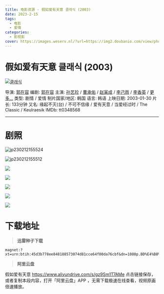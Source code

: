 ```yaml
---
title: 电影资源 - 假如爱有天意 클래식 (2003)
date: 2023-2-15
tags:
  - 电影
  - 爱情
categories:
  - 影视影
cover: https://images.weserv.nl/?url=https://img2.doubanio.com/view/photo/s_ratio_poster/public/p479746811.webp
---
```


# 假如爱有天意 클래식 (2003)

[![클래식](https://images.weserv.nl/?url=https://img2.doubanio.com/view/photo/s_ratio_poster/public/p479746811.webp)](https://movie.douban.com/subject/1304073/photos?type=R)

导演: [郭在容](https://movie.douban.com/celebrity/1275604/)
编剧: [郭在容](https://movie.douban.com/celebrity/1275604/)
主演: [孙艺珍](https://movie.douban.com/celebrity/1014295/) / [曹承佑](https://movie.douban.com/celebrity/1005435/) / [赵寅成](https://movie.douban.com/celebrity/1023390/) / [李己雨](https://movie.douban.com/celebrity/1028735/) / [李香英](https://movie.douban.com/celebrity/1039946/) / [更多...](javascript:;)
类型: 剧情 / 爱情
制片国家/地区: 韩国
语言: 韩语
上映日期: 2003-01-30
片长: 133分钟
又名: 缘起不灭(台) / 不可不信缘 / 爱有天意 / 当爱经过时 / The Classic / Keulraesik
IMDb: tt0348568

---

#  剧照

![jp230212155524](https://jihulab.com/dengbowang/img/raw/main/pictures/2023/02/14_202302141729377.png)

![jp230212155512](https://jihulab.com/dengbowang/img/raw/main/pictures/2023/02/14_202302141729457.png)

![](https://images.weserv.nl/?url=https://img2.doubanio.com/view/photo/l/public/p479390473.webp)



![](https://images.weserv.nl/?url=https://img9.doubanio.com/view/photo/l/public/p824895046.webp)

![](https://images.weserv.nl/?url=https://img9.doubanio.com/view/photo/l/public/p2468443264.webp)

![](https://images.weserv.nl/?url=https://img1.doubanio.com/view/photo/l/public/p2526686108.webp)

![](https://images.weserv.nl/?url=https://img9.doubanio.com/view/photo/l/public/p2604017894.webp)




# 下载地址

>  **迅雷种子下载**

```
magnet:?xt=urn:btih:45d3b778ee848188573074d81cce64f00da76cbf&dn=1080p.BD%E4%B8%AD%E5%AD%97.mp4
```



> **阿里云盘**

假如爱有天意 https://www.aliyundrive.com/s/gz9Sm1T7AMe 点击链接保存，或者复制本段内容，打开「阿里云盘」APP ，无需下载极速在线查看，视频原画倍速播放。

